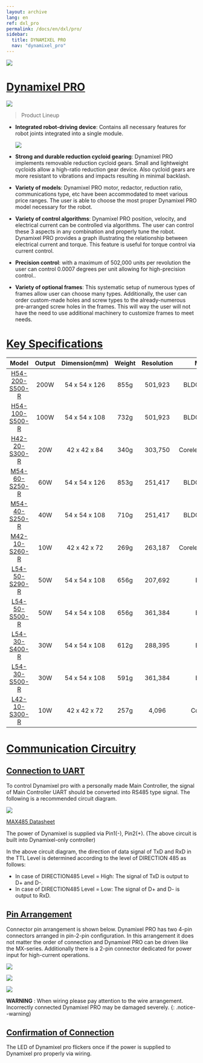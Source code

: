 ```yaml
---
layout: archive
lang: en
ref: dxl_pro
permalink: /docs/en/dxl/pro/
sidebar:
  title: DYNAMIXEL PRO
  nav: "dynamixel_pro"
---
```


![](/assets/images/dxl/pro/dynamixelpro_main.jpg)

# [Dynamixel PRO](#dynamixel-pro)

![](/assets/images/dxl/pro/dxl_pro_productline.jpg)

> Product Lineup

- **Integrated robot-driving device**: Contains all necessary features for robot joints integrated into a single module.

  ![](/assets/images/dxl/pro/dxl_pro_intro.gif)

- **Strong and durable reduction cycloid gearing**: Dynamixel PRO implements removable reduction cycloid gears. Small and lightweight cycloids allow a high-ratio reduction gear device. Also cycloid gears are more resistant to vibrations and impacts resulting in minimal backlash.
- **Variety of models**: Dynamixel PRO motor, redactor, reduction ratio, communications type, etc have been accommodated to meet various price ranges. The user is able to choose the most proper Dynamixel PRO model necessary for the robot.

- **Variety of control algorithms**: Dynamixel PRO position, velocity, and electrical current can be controlled via algorithms. The user can control these 3 aspects in any combination and properly tune the robot. Dynamixel PRO provides a graph illustrating the relationship between electrical current and torque. This feature is useful for torque control via current control.

- **Precision control**: with a maximum of 502,000 units per revolution the user can control 0.0007 degrees per unit allowing for high-precision control..

- **Variety of optional frames**: This systematic setup of numerous types of frames allow user can choose many types. Additionally, the user can order custom-made holes and screw types to the already-numerous pre-arranged screw holes in the frames. This will way the user will not have the need to use additional machinery to customize frames to meet needs.

# [Key Specifications](#key-specifications)

|Model|Output|Dimension(mm)|Weight|Resolution|Motor|
|:---:|:---:|:---:|:---:|:---:|:---:|
|[H54-200-S500-R](/docs/en/dxl/pro/h54-200-s500-r/)|200W|54 x 54 x 126|855g|501,923|BLDC(Maxon)|
|[H54-100-S500-R](/docs/en/dxl/pro/h54-100-s500-r/)|100W|54 x 54 x 108|732g|501,923|BLDC(Maxon)|
|[H42-20-S300-R](/docs/en/dxl/pro/h42-20-s300-r/)|20W|42 x 42 x 84|340g|303,750|Coreless(Maxon)|
|[M54-60-S250-R](/docs/en/dxl/pro/m54-60-s250-r/)|60W|54 x 54 x 126|853g|251,417|BLDC(Maxon)|
|[M54-40-S250-R](/docs/en/dxl/pro/m54-40-s250-r/)|40W|54 x 54 x 108|710g|251,417|BLDC(Maxon)|
|[M42-10-S260-R](/docs/en/dxl/pro/m42-10-s260-r/)|10W|42 x 42 x 72|269g|263,187|Coreless(Maxon)|
|[L54-50-S290-R](/docs/en/dxl/pro/l54-50-s500-r/)|50W|54 x 54 x 108|656g|207,692|BLDC|
|[L54-50-S500-R](/docs/en/dxl/pro/l54-50-s290-r/)|50W|54 x 54 x 108|656g|361,384|BLDC|
|[L54-30-S400-R](/docs/en/dxl/pro/l54-30-s500-r/)|30W|54 x 54 x 108|612g|288,395|BLDC|
|[L54-30-S500-R](/docs/en/dxl/pro/l54-30-s400-r/)|30W|54 x 54 x 108|591g|361,384|BLDC|
|[L42-10-S300-R](/docs/en/dxl/pro/l42-10-s300-r/)|10W|42 x 42 x 72|257g|4,096|Coreless|

# [Communication Circuitry](#communication-circuitry)

## [Connection to UART](#connection-to-uart)
To control Dynamixel pro with a personally made Main Controller, the signal of Main Controller UART should be converted into RS485 type signal. The following is a recommended circuit diagram.

![](/assets/images/dxl/pro/485_circuit_pro.png)

[MAX485 Datasheet](http://ecee.colorado.edu/~mcclurel/max485ds.pdf)

The power of Dynamixel is supplied via Pin1(-), Pin2(+). (The above circuit is built into Dynamixel-only controller)

In the above circuit diagram, the direction of data signal of TxD and RxD in the TTL Level is determined according to the level of DIRECTION 485 as follows:
- In case of DIRECTION485 Level = High: The signal of TxD is output to D+ and D-.
- In case of DIRECTION485 Level = Low: The signal of D+ and D- is output to RxD.

## [Pin Arrangement](#pin-arrangement)
Connector pin arrangement is shown below. Dynamixel PRO has two 4-pin connectors arranged in pin-2-pin configuration. In this arrangement it does not matter the order of connection and Dynamixel PRO can be driven like the MX-series. Additionally there is a 2-pin connector dedicated for power input for high-current operations.

![](/assets/images/dxl/pro/clip_image003.png)

![](/assets/images/dxl/pro/clip_image005.jpg)

![](/assets/images/dxl/pro/clip_image007.png)

**WARNING** : When wiring please pay attention to the wire arrangement. Incorrectly connected Dynamixel PRO may be damaged severely.
{: .notice--warning}

## [Confirmation of Connection](#confirmation-of-connection)

The LED of Dynamixel pro flickers once if the power is supplied to Dynamixel pro properly via wiring.
